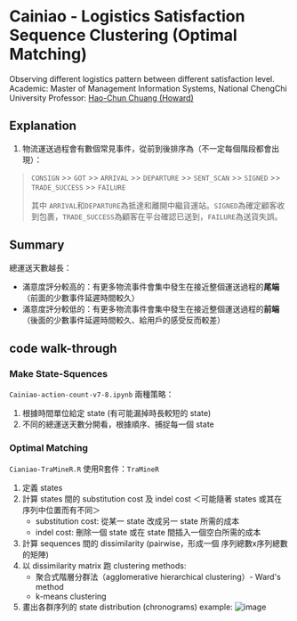 # Cainiao - Logistics Satisfaction Sequence Clustering (Optimal Matching)
Observing different logistics pattern between different satisfaction level.
Academic: Master of Management Information Systems, National ChengChi University
Professor: [Hao-Chun Chuang (Howard)](https://mis2.nccu.edu.tw/zh_tw/Faculty/Faculty_01/%E8%8E%8A-%E7%9A%93%E9%88%9E-68290166)


## Explanation
1. 物流運送過程會有數個常見事件，從前到後排序為（不一定每個階段都會出現）：
> `CONSIGN` >> `GOT` >> `ARRIVAL` >> `DEPARTURE` >> `SENT_SCAN` >> `SIGNED` >> `TRADE_SUCCESS` >> `FAILURE`
> 
> 其中 `ARRIVAL`和`DEPARTURE`為抵達和離開中繼貨運站。`SIGNED`為確定顧客收到包裹，`TRADE_SUCCESS`為顧客在平台確認已送到，`FAILURE`為送貨失誤。


## Summary
總運送天數越長：
- 滿意度評分較高的：有更多物流事件會集中發生在接近整個運送過程的**尾端**（前面的少數事件延遲時間較久）
- 滿意度評分較低的：有更多物流事件會集中發生在接近整個運送過程的**前端**（後面的少數事件延遲時間較久、給用戶的感受反而較差）


## code walk-through


### Make State-Squences
`Cainiao-action-count-v7-8.ipynb`
兩種策略：
1. 根據時間單位給定 state (有可能漏掉時長較短的 state)
2. 不同的總運送天數分開看，根據順序、捕捉每一個 state


### Optimal Matching
`Cianiao-TraMineR.R`
使用R套件：`TraMineR`
1. 定義 states
2. 計算 states 間的 substitution cost 及 indel cost ＜可能隨著 states 或其在序列中位置而有不同＞
    - substitution cost: 從某一 state 改成另一 state 所需的成本
    - indel cost: 刪除一個 state 或在 state 間插入一個空白所需的成本
3. 計算 sequences 間的 dissimilarity (pairwise，形成一個 序列總數x序列總數 的矩陣)
4. 以 dissimilarity matrix 跑 clustering methods:
    - 聚合式階層分群法（agglomerative hierarchical clustering）- Ward's method
    - k-means clustering
5. 畫出各群序列的 state distribution (chronograms)
example:
![image](https://i.imgur.com/ruLmvxM.png)


